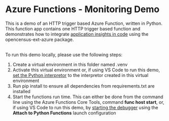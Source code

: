 # Azure Functions - Monitoring Demo

This is a demo of an HTTP trigger based Azure Function, written in Python. This function app contains one HTTP trigger based function and demonstrates how to integrate <a href="https://docs.microsoft.com/en-us/azure/azure-monitor/app/opencensus-python">application insights in code</a> using the opencensus-ext-azure package.

</br>
To run this demo locally, please use the following steps:
<ol> 
<li>Create a virtual environment in this folder named .venv
<li>Activate this virtual environment or, if using VS Code to run this demo, <a href="https://code.visualstudio.com/docs/python/environments#_select-and-activate-an-environment">set the Python interpretor</a> to the interpretor created in this virtual environment
<li>Run pip install to ensure all dependencies from requirements.txt are installed
<li>Start the functions run time. This can either be done from the command line using the Azure Functions Core Tools, command <b>func host start</b>, or, if using VS Code to run this demo, by <a href="https://code.visualstudio.com/docs/editor/debugging">starting the debugger</a> using the <b>Attach to Python Functions</b> launch configuration
</ol>